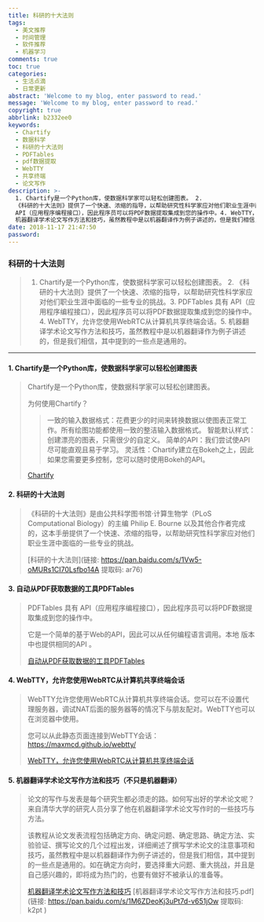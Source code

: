 ```yaml
---
title: 科研的十大法则
tags:
  - 美文推荐
  - 时间管理
  - 软件推荐
  - 机器学习
comments: true
toc: true
categories:
  - 生活点滴
  - 日常更新
abstract: 'Welcome to my blog, enter password to read.'
message: 'Welcome to my blog, enter password to read.'
copyright: true
abbrlink: b2332ee0
keywords:
  - Chartify
  - 数据科学
  - 科研的十大法则
  - PDFTables
  - pdf数据提取
  - WebTTY
  - 共享终端
  - 论文写作
description: >-
  1. Chartify是一个Python库，使数据科学家可以轻松创建图表。 2.
  《科研的十大法则》提供了一个快速、浓缩的指导，以帮助研究性科学家应对他们职业生涯中面临的一些专业的挑战。3. PDFTables 具有
  API（应用程序编程接口），因此程序员可以将PDF数据提取集成到您的操作中。4. WebTTY，允许您使用WebRTC从计算机共享终端会话。5.
  机器翻译学术论文写作方法和技巧，虽然教程中是以机器翻译作为例子讲述的，但是我们相信，其中提到的一些点是通用的。
date: 2018-11-17 21:47:50
password:
---
```

<script type="text/javascript" src="/js/src/bai.js"></script>

### 科研的十大法则
>  1. Chartify是一个Python库，使数据科学家可以轻松创建图表。 2. 《科研的十大法则》提供了一个快速、浓缩的指导，以帮助研究性科学家应对他们职业生涯中面临的一些专业的挑战。3. PDFTables 具有 API（应用程序编程接口），因此程序员可以将PDF数据提取集成到您的操作中。4. WebTTY，允许您使用WebRTC从计算机共享终端会话。5. 机器翻译学术论文写作方法和技巧，虽然教程中是以机器翻译作为例子讲述的，但是我们相信，其中提到的一些点是通用的。

---
#### 1. Chartify是一个Python库，使数据科学家可以轻松创建图表
> Chartify是一个Python库，使数据科学家可以轻松创建图表。
>
> 为何使用Chartify？
>> 一致的输入数据格式：花费更少的时间来转换数据以使图表正常工作。所有绘图功能都使用一致的整洁输入数据格式。
>>智能默认样式：创建漂亮的图表，只需很少的自定义。
>>简单的API：我们尝试使API尽可能直观且易于学习。
>>灵活性：Chartify建立在Bokeh之上，因此如果您需要更多控制，您可以随时使用Bokeh的API。
>
> [Chartify](https://github.com/spotify/chartify)

#### 2. 科研的十大法则
> 《科研的十大法则》是由公共科学图书馆·计算生物学（PLoS Computational Biology）的主编 Philip E. Bourne 以及其他合作者完成的，这本手册提供了一个快速、浓缩的指导，以帮助研究性科学家应对他们职业生涯中面临的一些专业的挑战。
>
>
> [科研的十大法则](链接: https://pan.baidu.com/s/1Vw5-oMURs1CI70Lsfbo14A 提取码: ar76)

#### 3. 自动从PDF获取数据的工具PDFTables
> PDFTables 具有 API（应用程序编程接口），因此程序员可以将PDF数据提取集成到您的操作中。
>
> 它是一个简单的基于Web的API，因此可以从任何编程语言调用。本地 版本中也提供相同的API 。
>
> [自动从PDF获取数据的工具PDFTables](https://pdftables.com/pdf-to-excel-api)

#### 4. WebTTY，允许您使用WebRTC从计算机共享终端会话
> WebTTY允许您使用WebRTC从计算机共享终端会话。您可以在不设置代理服务器，调试NAT后面的服务器等的情况下与朋友配对。WebTTY也可以在浏览器中使用。
>
> 您可以从此静态页面连接到WebTTY会话：https://maxmcd.github.io/webtty/
>
> [WebTTY，允许您使用WebRTC从计算机共享终端会话](https://github.com/maxmcd/webtty)

#### 5. 机器翻译学术论文写作方法和技巧（不只是机器翻译）
> 论文的写作与发表是每个研究生都必须走的路。如何写出好的学术论文呢？来自清华大学的研究人员分享了他在机器翻译学术论文写作时的一些技巧与方法。
>
> 该教程从论文发表流程包括确定方向、确定问题、确定思路、确定方法、实验验证、撰写论文的几个过程出发，详细阐述了撰写学术论文的注意事项和技巧，虽然教程中是以机器翻译作为例子讲述的，但是我们相信，其中提到的一些点是通用的。如在确定方向时，要选择重大问题、重大挑战，并且是自己感兴趣的，即将成为热门的，也要有做好不被承认的准备等。
>
> [机器翻译学术论文写作方法和技巧](https://mp.weixin.qq.com/s/6-Z3eBlybEfCMbITi17hjw)
> [机器翻译学术论文写作方法和技巧.pdf](链接: https://pan.baidu.com/s/1M6ZDeoKj3uPt7d-v651jOw 提取码: k2pt )
